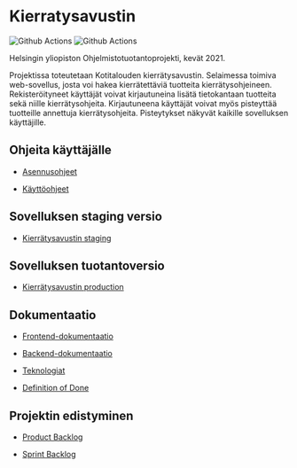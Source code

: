 # Kierratysavustin

![Github Actions](https://github.com/ohtuprojekti-Kierratysavustin/Kierratysavustin/workflows/Pushing%20to%20main/badge.svg)
![Github Actions](https://github.com/ohtuprojekti-Kierratysavustin/Kierratysavustin/workflows/Pushing%20to%20staging/badge.svg)

Helsingin yliopiston Ohjelmistotuotantoprojekti, kevät 2021.

Projektissa toteutetaan Kotitalouden kierrätysavustin. Selaimessa toimiva web-sovellus, josta voi hakea kierrätettäviä tuotteita kierrätysohjeineen. Rekisteröityneet käyttäjät voivat kirjautuneina lisätä tietokantaan tuotteita sekä niille kierrätysohjeita. Kirjautuneena käyttäjät voivat myös pisteyttää tuotteille annettuja kierrätysohjeita. Pisteytykset näkyvät kaikille sovelluksen käyttäjille.

## Ohjeita käyttäjälle

- [Asennusohjeet](documents/asennusohje.md)

- [Käyttöohjeet](documents/kayttoohje.md)

## Sovelluksen staging versio

- [Kierrätysavustin staging](https://ohtup-staging.cs.helsinki.fi/kierratysavustin)

## Sovelluksen tuotantoversio

- [Kierrätysavustin production](https://kierratysavustin.cs.helsinki.fi)

## Dokumentaatio

- [Frontend-dokumentaatio](documents/Frontend-dokumentaatio.md)

- [Backend-dokumentaatio](documents/Backend-dokumentaatio.md)

- [Teknologiat](documents/teknologiat.md)

- [Definition of Done](documents/definitionOfDone.md)

## Projektin edistyminen

- [Product Backlog](documents/ProductBacklog-Kierratysavustin.xlsx)

- [Sprint Backlog](https://docs.google.com/spreadsheets/d/1dKBMAt23TVvEonTM83ziInX4D8nmw7-NYQSOuEDP1fU/edit?usp=sharing)
